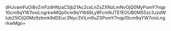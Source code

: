 dHJvamFuOi8vZmFzdHNzaC5jb21Ac2cxLnZsZXNzLmNvOjQ0MyPomY7nqp10cm9qYW7oioLngrkwMQp0cm9qYW46Ly9FcmNJTE1EOUB0MS5zc3JzdWIub25lOjQ0Mz9zbmk9dDEuc3Nyc3ViLm9uZSPomY7nqp10cm9qYW7oioLngrkwMgo=